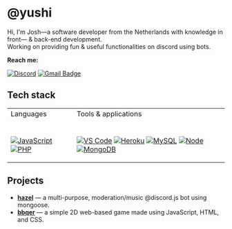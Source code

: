 # @yushi
Hi, I'm Josh―a software developer from the Netherlands with knowledge in front― & back-end development.<br>
Working on providing fun & useful functionalities on discord using bots.

**Reach me:**

[![Discord](https://img.shields.io/badge/-Discord-5865F2?style=for-the-badge&logo=Discord&logoColor=ffffff)](https://discord.gg/YzWCDx6Vva)
[![Gmail Badge](https://img.shields.io/badge/-gmail-c14438?style=for-the-badge&logo=Gmail&logoColor=ffffff)](mailto:ja.zuijderwijk80@gmail.com)

## Tech stack
<table>
<tbody>
<tr>
<td>Languages</td>
<td>Tools &amp; applications&nbsp;</td>
</tr>
<tr>
<td>
  <br>
  
[![JavaScript](https://img.shields.io/badge/-JavaScript-23F7DF1C?style=for-the-badge&logo=javascript&logoColor=000000&color=%23FFCE5A)](https://www.javascript.com/)
[![PHP](https://img.shields.io/badge/-PHP-777BB4?style=for-the-badge&logo=PHP&logoColor=ffffff)](https://www.php.net/)
</td>
<td><br>
  
  [![VS Code](https://img.shields.io/badge/-VSCode-%23007ACC?style=for-the-badge&logo=Visual-studio-code&logoColor=ffffff)](https://code.visualstudio.com/)
[![Heroku](https://img.shields.io/badge/-Heroku-6762A6?style=for-the-badge&logo=Heroku&logoColor=ffffff)](https://www.heroku.com)
[![MySQL](https://img.shields.io/badge/-MySQL-4479A1?style=for-the-badge&logo=MySQL&logoColor=ffffff)](https://www.mysql.com/)
[![Node](https://img.shields.io/badge/node.js%20-%2343853D.svg?&style=for-the-badge&logo=node.js&logoColor=white)](https://nodejs.org/en/)
[![MongoDB](https://img.shields.io/badge/-MongoDB-47A248?style=for-the-badge&logo=MongoDB&logoColor=ffffff)](https://www.mongodb.com/)

  </td>
</tr>
</tbody>
</table>

## Projects

- [**hazel**](https://github.com/frogyushi/hazel) ― a multi-purpose, moderation/music @discord.js bot using mongoose.
- [**bbqer**](https://github.com/frogyushi/bbqer) ― a simple 2D web-based game made using JavaScript, HTML, and CSS. 
